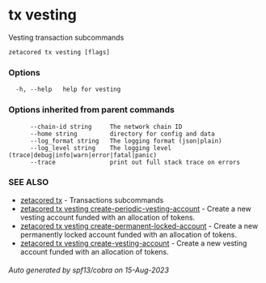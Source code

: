 # tx vesting

Vesting transaction subcommands

```
zetacored tx vesting [flags]
```

### Options

```
  -h, --help   help for vesting
```

### Options inherited from parent commands

```
      --chain-id string     The network chain ID
      --home string         directory for config and data 
      --log_format string   The logging format (json|plain) 
      --log_level string    The logging level (trace|debug|info|warn|error|fatal|panic) 
      --trace               print out full stack trace on errors
```

### SEE ALSO

* [zetacored tx](zetacored_tx.md)	 - Transactions subcommands
* [zetacored tx vesting create-periodic-vesting-account](zetacored_tx_vesting_create-periodic-vesting-account.md)	 - Create a new vesting account funded with an allocation of tokens.
* [zetacored tx vesting create-permanent-locked-account](zetacored_tx_vesting_create-permanent-locked-account.md)	 - Create a new permanently locked account funded with an allocation of tokens.
* [zetacored tx vesting create-vesting-account](zetacored_tx_vesting_create-vesting-account.md)	 - Create a new vesting account funded with an allocation of tokens.

###### Auto generated by spf13/cobra on 15-Aug-2023
